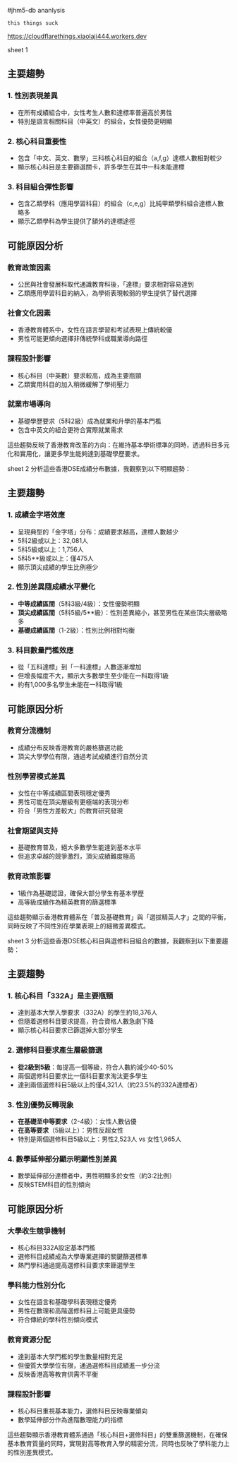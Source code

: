 #jhm5-db ananlysis
```
this things suck
```



https://cloudflarethings.xiaolaji444.workers.dev




sheet 1
## 主要趨勢

### 1. **性別表現差異**
- 在所有成績組合中，女性考生人數和達標率普遍高於男性
- 特別是語言相關科目（中英文）的組合，女性優勢更明顯

### 2. **核心科目重要性**
- 包含「中文、英文、數學」三科核心科目的組合（a,f,g）達標人數相對較少
- 顯示核心科目是主要篩選關卡，許多學生在其中一科未能達標

### 3. **科目組合彈性影響**
- 包含乙類學科（應用學習科目）的組合（c,e,g）比純甲類學科組合達標人數略多
- 顯示乙類學科為學生提供了額外的達標途徑

## 可能原因分析

### **教育政策因素**
- 公民與社會發展科取代通識教育科後，「達標」要求相對容易達到
- 乙類應用學習科目的納入，為學術表現較弱的學生提供了替代選擇

### **社會文化因素**
- 香港教育體系中，女性在語言學習和考試表現上傳統較優
- 男性可能更傾向選擇非傳統學科或職業導向路徑

### **課程設計影響**
- 核心科目（中英數）要求較高，成為主要瓶頸
- 乙類實用科目的加入稍微緩解了學術壓力

### **就業市場導向**
- 基礎學歷要求（5科2級）成為就業和升學的基本門檻
- 包含中英文的組合更符合實際就業需求

這些趨勢反映了香港教育改革的方向：在維持基本學術標準的同時，透過科目多元化和實用化，讓更多學生能夠達到基礎學歷要求。




sheet 2
分析這些香港DSE成績分布數據，我觀察到以下明顯趨勢：

## 主要趨勢

### 1. **成績金字塔效應**
- 呈現典型的「金字塔」分布：成績要求越高，達標人數越少
- 5科2級或以上：32,081人
- 5科5級或以上：1,756人  
- 5科5**級或以上：僅475人
- 顯示頂尖成績的學生比例極少

### 2. **性別差異隨成績水平變化**
- **中等成績區間**（5科3級/4級）：女性優勢明顯
- **頂尖成績區間**（5科5級/5**級）：性別差異縮小，甚至男性在某些頂尖層級略多
- **基礎成績區間**（1-2級）：性別比例相對均衡

### 3. **科目數量門檻效應**
- 從「五科達標」到「一科達標」人數逐漸增加
- 但增長幅度不大，顯示大多數學生至少能在一科取得1級
- 約有1,000多名學生未能在一科取得1級

## 可能原因分析

### **教育分流機制**
- 成績分布反映香港教育的嚴格篩選功能
- 頂尖大學學位有限，通過考試成績進行自然分流

### **性別學習模式差異**
- 女性在中等成績區間表現穩定優秀
- 男性可能在頂尖層級有更極端的表現分布
- 符合「男性方差較大」的教育研究發現

### **社會期望與支持**
- 基礎教育普及，絕大多數學生能達到基本水平
- 但追求卓越的競爭激烈，頂尖成績難度極高

### **教育政策影響**
- 1級作為基礎認證，確保大部分學生有基本學歷
- 高等級成績作為精英教育的篩選標準

這些趨勢顯示香港教育體系在「普及基礎教育」與「選拔精英人才」之間的平衡，同時反映了不同性別在學業表現上的細微差異模式。



sheet 3
分析這些香港DSE核心科目與選修科目組合的數據，我觀察到以下重要趨勢：

## 主要趨勢

### 1. **核心科目「332A」是主要瓶頸**
- 達到基本大學入學要求（332A）的學生約18,376人
- 但隨着選修科目要求提高，符合資格人數急劇下降
- 顯示核心科目要求已篩選掉大部分學生

### 2. **選修科目要求產生層級篩選**
- **從2級到5級**：每提高一個等級，符合人數約減少40-50%
- 兩個選修科目要求比一個科目要求淘汰更多學生
- 達到兩個選修科目5級以上的僅4,321人（約23.5%的332A達標者）

### 3. **性別優勢反轉現象**
- **在基礎至中等要求**（2-4級）：女性人數佔優
- **在高等要求**（5級以上）：男性反超女性
- 特別是兩個選修科目5級以上：男性2,523人 vs 女性1,965人

### 4. **數學延伸部分顯示明顯性別差異**
- 數學延伸部分達標者中，男性明顯多於女性（約3:2比例）
- 反映STEM科目的性別傾向

## 可能原因分析

### **大學收生競爭機制**
- 核心科目332A設定基本門檻
- 選修科目成績成為大學專業選擇的關鍵篩選標準
- 熱門學科通過提高選修科目要求來篩選學生

### **學科能力性別分化**
- 女性在語言和基礎學科表現穩定優秀
- 男性在數理和高階選修科目上可能更具優勢
- 符合傳統的學科性別傾向模式

### **教育資源分配**
- 達到基本大學門檻的學生數量相對充足
- 但優質大學學位有限，通過選修科目成績進一步分流
- 反映香港高等教育供需不平衡

### **課程設計影響**
- 核心科目重視基本能力，選修科目反映專業傾向
- 數學延伸部分作為進階數理能力的指標

這些趨勢顯示香港教育體系通過「核心科目+選修科目」的雙重篩選機制，在確保基本教育質量的同時，實現對高等教育入學的精密分流，同時也反映了學科能力上的性別差異模式。
